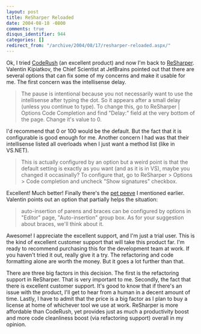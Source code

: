 ```yaml
---
layout: post
title: ReSharper Reloaded
date: 2004-08-18 -0800
comments: true
disqus_identifier: 944
categories: []
redirect_from: "/archive/2004/08/17/resharper-reloaded.aspx/"
---
```


Ok, I tried
[CodeRush](http://www.devexpress.com/?section=/Products/NET/CodeRush)
(an excellent product) and now I'm back to
[ReSharper](http://www.jetbrains.com/resharper/index.html). Valentin
Kipiatkov, the Chief Scientist at JetBrains pointed out that there are
several options that can fix some of my concerns and make it usable for
me. The first concern was the intellisense delay.

> The pause is intentional because you not necessarily want to use the
> intellisense after typing the dot. So it appears after a small delay
> (unless you continue to type). To change this, go to ReSharper |
> Options Code Completion and find "Delay:" field at the very bottom of
> the page. Change it's value to 0.

I'd recommend that 0 or 100 would be the default. But the fact that it
is configurable is good enough for me. Another concern I had was that
their intellisense listed all overloads when I just want a method list
(like in VS.NET).

> This is actually configured by an option but a weird point is that the
> default setting is exactly as you want (and as it is in VS), maybe you
> changed it occasinally? To configure that, go to ReSharper \> Options
> \> Code completion and uncheck "Show signatures" checkbox.

Excellent! Much better! Finally there's the [pet
peeve](https://haacked.com/archive/2004/08/11/913.aspx) I mentioned
earlier. Valentin points out an option that partially helps the
situation:

> auto-insertion of parens and braces can be configured by options in
> "Editor" page, "Auto-insertion" group box. As for your suggestion
> about braces, we'll think about it.

Awesome! I appreciate the excellent support, and I'm just a trial user.
This is the kind of excellent customer support that will take this
product far. I'm ready to recommend purchasing this for the development
team at work. If you haven't tried it out, really give it a try. The
refactoring and code formatting alone are worth the money. But it goes a
lot further than that.

There are three big factors in this decision. The first is the
refactoring support in ReSharper. That is very important to me.
Secondly, the fact that there is excellent customer support. It's good
to know that if there's an issue with the product, I'll get to hear from
a human in a decent amount of time. Lastly, I have to admit that the
price is a big factor as I plan to buy a license at home of whichever
tool we use at work. ReSharper is more affordable than CodeRush, yet
provides just as much a productivity boost and more code cleanliness
boost (via refactoring support) overall in my opinion.

